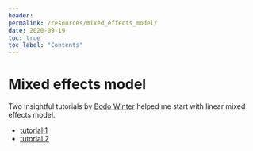 ```yaml
---
header:
permalink: /resources/mixed_effects_model/
date: 2020-09-19
toc: true
toc_label: "Contents"
---
```


# Mixed effects model

Two insightful tutorials by [Bodo Winter][1] helped me start with linear mixed effects model.

- [tutorial 1](http://www.bodowinter.com/uploads/1/2/9/3/129362560/bw_lme_tutorial1.pdf)
- [tutorial 2](http://www.bodowinter.com/uploads/1/2/9/3/129362560/bw_lme_tutorial2.pdf)

<!------------------------------- FOOTER --------------------------------->

[1]: http://www.bodowinter.com/resources.html

